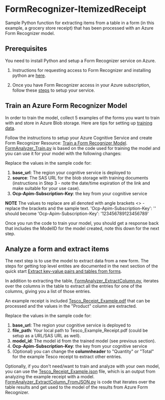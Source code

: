 # FormRecognizer-ItemizedReceipt
Sample Python function for extracting items from a table in a form (in this example, a grocery store receipt) that has been processed with an Azure Form Recognizer model.

## Prerequisites ##
You need to install Python and setup a Form Recognizer service on Azure.  

1. Instructions for requesting access to Form Recognizer and installing python are [here](https://docs.microsoft.com/en-us/azure/cognitive-services/form-recognizer/quickstarts/python-train-extract#prerequisites).

2. Once you have Form Recognizer access in your Azure subscription, follow these [steps](https://docs.microsoft.com/en-us/azure/cognitive-services/form-recognizer/quickstarts/python-train-extract#create-a-form-recognizer-resource) to setup your service.

## Train an Azure Form Recognizer Model ##
In order to train the model, collect 5 examples of the  forms you want to train with and store in Azure Blob storage.  Here are tips for setting up [training data](https://docs.microsoft.com/en-us/azure/cognitive-services/form-recognizer/build-training-data-set).

Follow the instructions to setup your Azure Cognitive Service and create Form Recognizer Resource: [Train a Form Recognizer Model](https://docs.microsoft.com/en-us/azure/cognitive-services/form-recognizer/quickstarts/python-train-extract#train-a-form-recognizer-model). [FormAnalyzer_Train.py](FormAnalyzer_Train.py) is based on the code used for training the model and you can use it for your model with the following changes:  

Replace the values in the sample code for:
1. **base_url**: The region your cognitive service is deployed to
2. **source**: The SAS URL for the blob storage with training documents (instructions in Step 3 - note the date/time expiration of the link and make suitable for your use case).   
3. **Ocp-Apim-Subscription-Key**: the key from your cognitive service

**NOTE**
The values to replace are all denoted with angle brackets <> - replace the brackets and the sample text. 
'Ocp-Apim-Subscription-Key': '<replace with your key>'
  should become
 'Ocp-Apim-Subscription-Key': '123456789123456789'

Once you run the code to train your model, you should get a response back that includes the ModelID for the model created, note this down for the next step.

## Analyze a form and extract items ##
The next step is to use the model to extract data from a new form.  The steps for getting top level entites are documented in the next section of the quick start <a href="https://docs.microsoft.com/en-us/azure/cognitive-services/form-recognizer/quickstarts/python-train-extract#extract-key-value-pairs-and-tables-from-forms" target="_blank">Extract key-value pairs and tables from forms</a>.

In addition to extracting the table, [FormAnalyzer_ExtractColumn.py](FormAnalyzer_ExtractColumn.py), iterates over the columns in the table to extract all the entries for one of the columns, giving you a list of those entries.

An example receipt is included [Tesco_Receipt_Example.pdf](Tesco_Receipt_Example.pdf) that can be processed and the values in the "Product" column are extracted.

Replace the values in the sample code for:
1. **base_url**: The region your cognitive service is deployed to
2. **file_path**: Your local path to Tesco_Example_Receipt.pdf (could be setup as a URL/SAS URL as well).
3. **model_id**: The model id from the trained model (see previous section).
4. **Ocp-Apim-Subscription-Key**: the key from your cognitive service
5. (Optional) you can change the **columnheader** to "Quantity" or "Total" for the example Tesco receipt to extract other entries.

Optionally, if you don't need/want to train and analyze with your own model, you can use the [Tesco_Receipt_Example.json](Tesco_Receipt_Example.json) file, which is an output from analyzing the example receipt with a model.  [FormAnalyzer_ExtractColumn_FromJSON.py](FormAnalyzer_ExtractColumn_FromJSON.py) is code that iterates over the table results and get used to the model of the results from Azure Form Recognizer.


